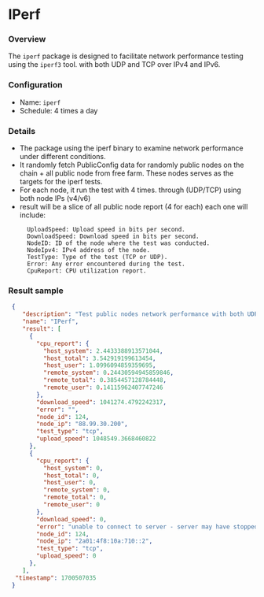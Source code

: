 # IPerf

### Overview

The `iperf` package is designed to facilitate network performance testing using the `iperf3` tool. with both UDP and TCP over IPv4 and IPv6.

### Configuration

- Name: `iperf`
- Schedule: 4 times a day

### Details

- The package using the iperf binary to examine network performance under different conditions.
- It randomly fetch PublicConfig data for randomly public nodes on the chain + all public node from free farm. These nodes serves as the targets for the iperf tests.
- For each node, it run the test with 4 times. through (UDP/TCP) using both node IPs (v4/v6)
- result will be a slice of all public node report (4 for each) each one will include:
  ```
    UploadSpeed: Upload speed in bits per second.
    DownloadSpeed: Download speed in bits per second.
    NodeID: ID of the node where the test was conducted.
    NodeIpv4: IPv4 address of the node.
    TestType: Type of the test (TCP or UDP).
    Error: Any error encountered during the test.
    CpuReport: CPU utilization report.
  ```

### Result sample

```json
 {
    "description": "Test public nodes network performance with both UDP and TCP over IPv4 and IPv6",
    "name": "IPerf",
    "result": [
      {
        "cpu_report": {
          "host_system": 2.4433388913571044,
          "host_total": 3.542919199613454,
          "host_user": 1.0996094859359695,
          "remote_system": 0.24430594945859846,
          "remote_total": 0.3854457128784448,
          "remote_user": 0.14115962407747246
        },
        "download_speed": 1041274.4792242317,
        "error": "",
        "node_id": 124,
        "node_ip": "88.99.30.200",
        "test_type": "tcp",
        "upload_speed": 1048549.3668460822
      },
      {
        "cpu_report": {
          "host_system": 0,
          "host_total": 0,
          "host_user": 0,
          "remote_system": 0,
          "remote_total": 0,
          "remote_user": 0
        },
        "download_speed": 0,
        "error": "unable to connect to server - server may have stopped running or use a different port, firewall issue, etc.: Network unreachable",
        "node_id": 124,
        "node_ip": "2a01:4f8:10a:710::2",
        "test_type": "tcp",
        "upload_speed": 0
      },
    ],
  "timestamp": 1700507035
 }
```
